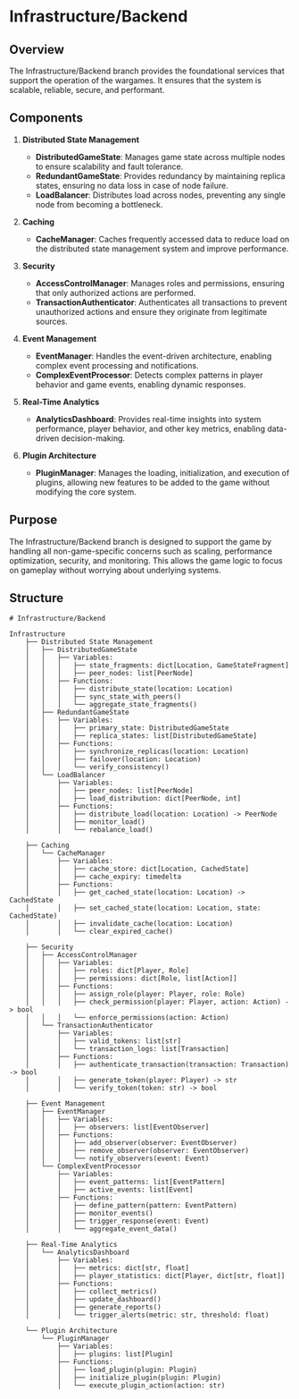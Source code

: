 # Infrastructure/Backend

## Overview

The Infrastructure/Backend branch provides the foundational services that support the operation of the wargames. It ensures that the system is scalable, reliable, secure, and performant.

## Components

1. **Distributed State Management**
   - **DistributedGameState**: Manages game state across multiple nodes to ensure scalability and fault tolerance.
   - **RedundantGameState**: Provides redundancy by maintaining replica states, ensuring no data loss in case of node failure.
   - **LoadBalancer**: Distributes load across nodes, preventing any single node from becoming a bottleneck.

2. **Caching**
   - **CacheManager**: Caches frequently accessed data to reduce load on the distributed state management system and improve performance.

3. **Security**
   - **AccessControlManager**: Manages roles and permissions, ensuring that only authorized actions are performed.
   - **TransactionAuthenticator**: Authenticates all transactions to prevent unauthorized actions and ensure they originate from legitimate sources.

4. **Event Management**
   - **EventManager**: Handles the event-driven architecture, enabling complex event processing and notifications.
   - **ComplexEventProcessor**: Detects complex patterns in player behavior and game events, enabling dynamic responses.

5. **Real-Time Analytics**
   - **AnalyticsDashboard**: Provides real-time insights into system performance, player behavior, and other key metrics, enabling data-driven decision-making.

6. **Plugin Architecture**
   - **PluginManager**: Manages the loading, initialization, and execution of plugins, allowing new features to be added to the game without modifying the core system.

## Purpose

The Infrastructure/Backend branch is designed to support the game by handling all non-game-specific concerns such as scaling, performance optimization, security, and monitoring. This allows the game logic to focus on gameplay without worrying about underlying systems.

## Structure

```
# Infrastructure/Backend

Infrastructure
    ├── Distributed State Management
    │   ├── DistributedGameState
    │   │   ├── Variables:
    │   │   │   ├── state_fragments: dict[Location, GameStateFragment]
    │   │   │   ├── peer_nodes: list[PeerNode]
    │   │   ├── Functions:
    │   │   │   ├── distribute_state(location: Location)
    │   │   │   ├── sync_state_with_peers()
    │   │   │   └── aggregate_state_fragments()
    │   ├── RedundantGameState
    │   │   ├── Variables:
    │   │   │   ├── primary_state: DistributedGameState
    │   │   │   ├── replica_states: list[DistributedGameState]
    │   │   ├── Functions:
    │   │   │   ├── synchronize_replicas(location: Location)
    │   │   │   ├── failover(location: Location)
    │   │   │   └── verify_consistency()
    │   └── LoadBalancer
    │       ├── Variables:
    │       │   ├── peer_nodes: list[PeerNode]
    │       │   ├── load_distribution: dict[PeerNode, int]
    │       ├── Functions:
    │       │   ├── distribute_load(location: Location) -> PeerNode
    │       │   ├── monitor_load()
    │       │   └── rebalance_load()

    ├── Caching
    │   └── CacheManager
    │       ├── Variables:
    │       │   ├── cache_store: dict[Location, CachedState]
    │       │   ├── cache_expiry: timedelta
    │       ├── Functions:
    │       │   ├── get_cached_state(location: Location) -> CachedState
    │       │   ├── set_cached_state(location: Location, state: CachedState)
    │       │   ├── invalidate_cache(location: Location)
    │       │   └── clear_expired_cache()

    ├── Security
    │   ├── AccessControlManager
    │   │   ├── Variables:
    │   │   │   ├── roles: dict[Player, Role]
    │   │   │   ├── permissions: dict[Role, list[Action]]
    │   │   ├── Functions:
    │   │   │   ├── assign_role(player: Player, role: Role)
    │   │   │   ├── check_permission(player: Player, action: Action) -> bool
    │   │   │   └── enforce_permissions(action: Action)
    │   └── TransactionAuthenticator
    │       ├── Variables:
    │       │   ├── valid_tokens: list[str]
    │       │   └── transaction_logs: list[Transaction]
    │       ├── Functions:
    │       │   ├── authenticate_transaction(transaction: Transaction) -> bool
    │       │   ├── generate_token(player: Player) -> str
    │       │   └── verify_token(token: str) -> bool

    ├── Event Management
    │   ├── EventManager
    │   │   ├── Variables:
    │   │   │   ├── observers: list[EventObserver]
    │   │   ├── Functions:
    │   │   │   ├── add_observer(observer: EventObserver)
    │   │   │   ├── remove_observer(observer: EventObserver)
    │   │   │   └── notify_observers(event: Event)
    │   └── ComplexEventProcessor
    │       ├── Variables:
    │       │   ├── event_patterns: list[EventPattern]
    │       │   ├── active_events: list[Event]
    │       ├── Functions:
    │       │   ├── define_pattern(pattern: EventPattern)
    │       │   ├── monitor_events()
    │       │   ├── trigger_response(event: Event)
    │       │   └── aggregate_event_data()

    ├── Real-Time Analytics
    │   └── AnalyticsDashboard
    │       ├── Variables:
    │       │   ├── metrics: dict[str, float]
    │       │   ├── player_statistics: dict[Player, dict[str, float]]
    │       ├── Functions:
    │       │   ├── collect_metrics()
    │       │   ├── update_dashboard()
    │       │   ├── generate_reports()
    │       │   └── trigger_alerts(metric: str, threshold: float)

    └── Plugin Architecture
        └── PluginManager
            ├── Variables:
            │   ├── plugins: list[Plugin]
            ├── Functions:
            │   ├── load_plugin(plugin: Plugin)
            │   ├── initialize_plugin(plugin: Plugin)
            │   └── execute_plugin_action(action: str)
```